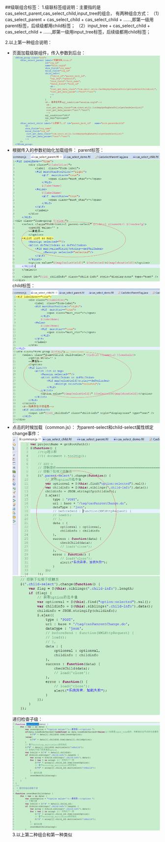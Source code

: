 ##级联组合标签：
1.级联标签组说明：主要指的是cas_select_parent,cas_select_child,input_tree的组合，
有两种组合方式：
（1）cas_select_parent + cas_select_child + cas_select_child + ......,即第一级用parent标签，后续级都用child标签；
（2）input_tree + cas_select_child + cas_select_child + ......,即第一级用input_tree标签，后续级都用child标签；

2.以上第一种组合说明：
* 页面加载级联组件，传入参数到后台：
![](/assets/cas_1.png)
* 根据传入的参数初始化加载组件：
parent标签：
![](/assets/cas_2.png)
child标签：
![](/assets/cas_3.png)
* 点击的时候加载（common.js）：
为parent-select和child-select属性绑定change事件：
![](/assets/cas_5.png)
![](/assets/cas_6.png)
递归检查子级：
![](/assets/cas_7.png)
3.以上第二种组合和第一种类似